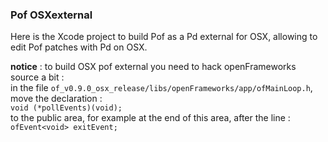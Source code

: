 ### Pof OSXexternal

Here is the Xcode project to build Pof as a Pd external for OSX, allowing to edit Pof patches with Pd on OSX.

**notice** : to build OSX pof external you need to hack openFrameworks source a bit :   
in the file `of_v0.9.0_osx_release/libs/openFrameworks/app/ofMainLoop.h`, move the declaration :  
`void (*pollEvents)(void);`  
to the public area, for example at the end of this area, after the line :  
`ofEvent<void> exitEvent;`


